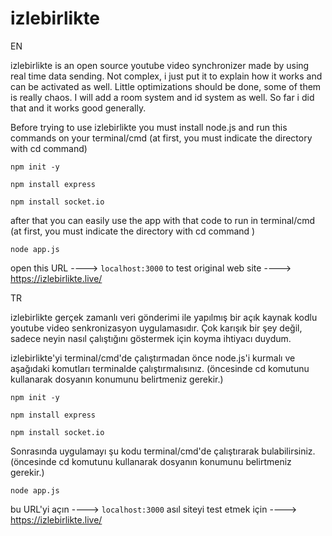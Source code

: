 # izlebirlikte 



EN

izlebirlikte is an open source youtube video synchronizer made by using real time data sending. Not complex, i just put it to explain how it works and can be activated as well. Little optimizations should be done, some of them is really chaos. I will add a room system and id system as well. So far i did that and it works good generally. 

Before trying to use izlebirlikte you must install node.js and run this commands on your terminal/cmd (at first, you must indicate the directory with cd command)

```
npm init -y

npm install express

npm install socket.io
```

after that you can easily use the app with that code to run in terminal/cmd (at first, you must indicate the directory with cd command )

``node app.js`` 

open this URL ----> ``localhost:3000``
to test original web site ---->  https://izlebirlikte.live/

TR

izlebirlikte gerçek zamanlı veri gönderimi ile yapılmış bir açık kaynak kodlu youtube video senkronizasyon uygulamasıdır. Çok karışık bir şey değil, sadece neyin nasıl çalıştığını göstermek için koyma ihtiyacı duydum.

izlebirlikte'yi terminal/cmd'de çalıştırmadan önce node.js'i kurmalı ve aşağıdaki komutları terminalde çalıştırmalısınız. (öncesinde cd komutunu kullanarak dosyanın konumunu belirtmeniz gerekir.)

```
npm init -y

npm install express

npm install socket.io
```

Sonrasında uygulamayı şu kodu terminal/cmd'de çalıştırarak bulabilirsiniz. (öncesinde cd komutunu kullanarak dosyanın konumunu belirtmeniz gerekir.)

``node app.js`` 

bu URL'yi açın ----> ``localhost:3000``
asıl siteyi test etmek için ---->  https://izlebirlikte.live/
